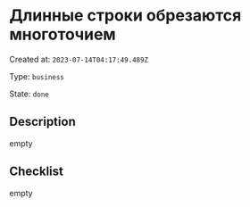 # Длинные строки обрезаются многоточием

Created at: `2023-07-14T04:17:49.489Z`

Type: `business`

State: `done`

## Description
empty

## Checklist
empty
